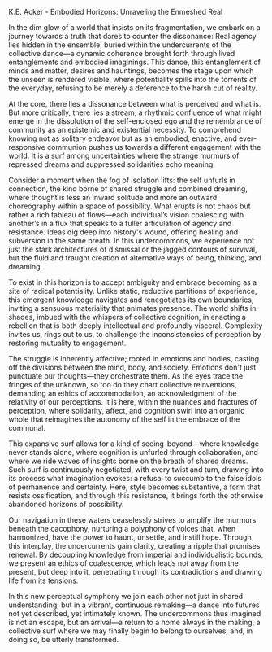 K.E. Acker - Embodied Horizons: Unraveling the Enmeshed Real

In the dim glow of a world that insists on its fragmentation, we embark on a journey towards a truth that dares to counter the dissonance: Real agency lies hidden in the ensemble, buried within the undercurrents of the collective dance—a dynamic coherence brought forth through lived entanglements and embodied imaginings. This dance, this entanglement of minds and matter, desires and hauntings, becomes the stage upon which the unseen is rendered visible, where potentiality spills into the torrents of the everyday, refusing to be merely a deference to the harsh cut of reality.

At the core, there lies a dissonance between what is perceived and what is. But more critically, there lies a stream, a rhythmic confluence of what might emerge in the dissolution of the self-enclosed ego and the remembrance of community as an epistemic and existential necessity. To comprehend knowing not as solitary endeavor but as an embodied, enactive, and ever-responsive communion pushes us towards a different engagement with the world. It is a surf among uncertainties where the strange murmurs of repressed dreams and suppressed solidarities echo meaning.

Consider a moment when the fog of isolation lifts: the self unfurls in connection, the kind borne of shared struggle and combined dreaming, where thought is less an inward solitude and more an outward choreography within a space of possibility. What erupts is not chaos but rather a rich tableau of flows—each individual’s vision coalescing with another’s in a flux that speaks to a fuller articulation of agency and resistance. Ideas dig deep into history's wound, offering healing and subversion in the same breath. In this undercommons, we experience not just the stark architectures of dismissal or the jagged contours of survival, but the fluid and fraught creation of alternative ways of being, thinking, and dreaming.

To exist in this horizon is to accept ambiguity and embrace becoming as a site of radical potentiality. Unlike static, reductive partitions of experience, this emergent knowledge navigates and renegotiates its own boundaries, inviting a sensuous materiality that animates presence. The world shifts in shades, imbued with the whispers of collective cognition, in enacting a rebellion that is both deeply intellectual and profoundly visceral. Complexity invites us, rings out to us, to challenge the inconsistencies of perception by restoring mutuality to engagement.

The struggle is inherently affective; rooted in emotions and bodies, casting off the divisions between the mind, body, and society. Emotions don't just punctuate our thoughts—they orchestrate them. As the eyes trace the fringes of the unknown, so too do they chart collective reinventions, demanding an ethics of accommodation, an acknowledgment of the relativity of our perceptions. It is here, within the nuances and fractures of perception, where solidarity, affect, and cognition swirl into an organic whole that reimagines the autonomy of the self in the embrace of the communal.

This expansive surf allows for a kind of seeing-beyond—where knowledge never stands alone, where cognition is unfurled through collaboration, and where we ride waves of insights borne on the breath of shared dreams. Such surf is continuously negotiated, with every twist and turn, drawing into its process what imagination evokes: a refusal to succumb to the false idols of permanence and certainty. Here, style becomes substantive, a form that resists ossification, and through this resistance, it brings forth the otherwise abandoned horizons of possibility.

Our navigation in these waters ceaselessly strives to amplify the murmurs beneath the cacophony, nurturing a polyphony of voices that, when harmonized, have the power to haunt, unsettle, and instill hope. Through this interplay, the undercurrents gain clarity, creating a ripple that promises renewal. By decoupling knowledge from imperial and individualistic bounds, we present an ethics of coalescence, which leads not away from the present, but deep into it, penetrating through its contradictions and drawing life from its tensions.

In this new perceptual symphony we join each other not just in shared understanding, but in a vibrant, continuous remaking—a dance into futures not yet described, yet intimately known. The undercommons thus imagined is not an escape, but an arrival—a return to a home always in the making, a collective surf where we may finally begin to belong to ourselves, and, in doing so, be utterly transformed.